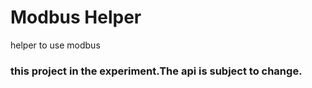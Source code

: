 # Modbus Helper
helper to use modbus

### this project in the experiment.The api is subject to change.